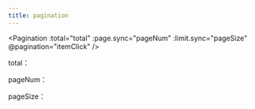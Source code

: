```yaml
---
title: pagination
---
```


<Pagination :total="total"
:page.sync="pageNum"
:limit.sync="pageSize"
@pagination="itemClick" />

total：<el-input v-model="total" placeholder="total"></el-input>

pageNum：<el-input v-model="pageNum" placeholder="pageNum"></el-input>

pageSize：<el-input v-model="pageSize" placeholder="pageSize"></el-input>

<script>
  export default{
    data() {
        return {
            total: 33,
            pageNum: 1,
            pageSize: 10
        }
    },
    watch: {
        total: {
            handler () {
                this.total = Number(this.total)
            },
        // deep: true
        },
        pageNum: {
            handler () {
                this.pageNum = Number(this.pageNum)
            },
        },
        pageSize: {
            handler () {
                this.pageSize = Number(this.pageSize)
            },
        },
    },
//       computed: {
//         total: {
//         get () {
//             return Number(this.total)
//         },
//         set (newVal) {
//             this.total = Number(newVal)
//         }
//         }
//   },
    methods: {
      itemClick() {
        // this.$message()
      },
    },
  }
</script>
